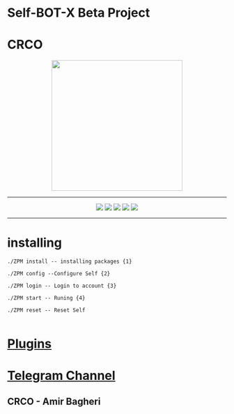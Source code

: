 

 # Self-BOT-X Beta Project 

# **CRCO** #

<div align="center"><a href="https://t.me/CRCOPROJECT"><img src="http://s8.picofile.com/file/8312881426/photo_2017_09_19_11_51_39.jpg" width="300"></a></div>
 
---
<div align="center">

![](https://img.shields.io/github/forks/KhodeAmir/Self-Bot-X.svg)
![](https://img.shields.io/github/stars/KhodeAmir/Self-Bot-X.svg)
![](https://img.shields.io/github/issues/KhodeAmir/Self-Bot-X.svg)
![](https://img.shields.io/badge/language-lua-yellow.svg)
![](https://img.shields.io/badge/license-MIT-informational.svg)
</div>

---
# installing

```
./ZPM install -- installing packages {1}

./ZPM config --Configure Self {2}

./ZPM login -- Login to account {3}

./ZPM start -- Runing {4}

./ZPM reset -- Reset Self


```





# [Plugins ](https://t.me/crcoplugins)


# [Telegram Channel ](https://t.me/crcoproject)


## CRCO - Amir Bagheri


